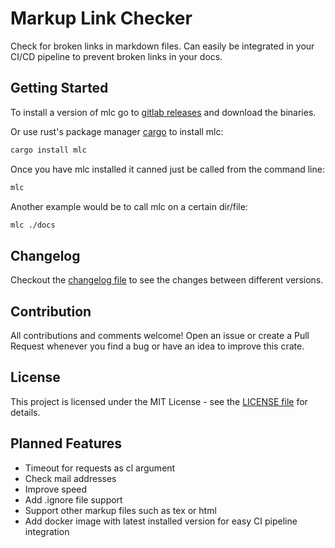 # Markup Link Checker

Check for broken links in markdown files. Can easily be integrated in your CI/CD pipeline to prevent broken links in your docs.

## Getting Started

To install a version of mlc go to [gitlab releases](https://gitlab.com/becheran/mlc/-/releases) and download the binaries.

Or use rust's package manager [cargo](https://doc.rust-lang.org/cargo/) to install mlc:

``` bash
cargo install mlc
```

Once you have mlc installed it canned just be called from the command line:

``` bash
mlc
```

Another example would be to call mlc on a certain dir/file:

``` bash
mlc ./docs
```

## Changelog

Checkout the [changelog file](https://gitlab.com/becheran/mlc/blob/master/CHANGELOG.md) to see the changes between different versions.

## Contribution

All contributions and comments welcome! Open an issue or create a Pull Request whenever you find a bug or have an idea to improve this crate.

## License

This project is licensed under the MIT License - see the [LICENSE file](https://gitlab.com/becheran/mlc/blob/master/LICENSE) for details.

## Planned Features

- Timeout for requests as cl argument
- Check mail addresses
- Improve speed
- Add .ignore file support
- Support other markup files such as tex or html
- Add docker image with latest installed version for easy CI pipeline integration
